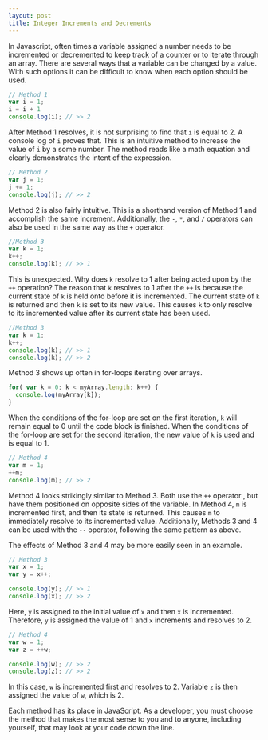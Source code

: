 ```yaml
---
layout: post
title: Integer Increments and Decrements
---
```


In Javascript, often times a variable assigned a number needs to be incremented or decremented to keep track of a counter or to iterate through an array. There are several ways that a variable can be changed by a value. With such options it can be difficult to know when each option should be used.

```javascript
// Method 1
var i = 1;
i = i + 1
console.log(i); // >> 2
```

After Method 1 resolves, it is not surprising to find that `i` is equal to 2. A console log of `i` proves that. This is an intuitive method to increase the value of `i` by a some number. The method reads like a math equation and clearly demonstrates the intent of the expression.

```javascript
// Method 2
var j = 1;
j += 1;
console.log(j); // >> 2
```

Method 2 is also fairly intuitive. This is a shorthand version of Method 1 and accomplish the same increment. Additionally, the `-`, `*`, and `/` operators can also be used in the same way as the `+` operator.

```javascript
//Method 3
var k = 1;
k++;
console.log(k); // >> 1
```

This is unexpected. Why does `k` resolve to 1 after being acted upon by the `++` operation? The reason that `k` resolves to 1 after the `++` is because the current state of `k` is held onto before it is incremented. The current state of `k` is returned and then `k` is set to its new value. This causes `k` to only resolve to its incremented value after its current state has been used.

```javascript
//Method 3
var k = 1;
k++;
console.log(k); // >> 1
console.log(k); // >> 2
```

Method 3 shows up often in for-loops iterating over arrays.

```javascript
for( var k = 0; k < myArray.length; k++) {
  console.log(myArray[k]); 
}
```

When the conditions of the for-loop are set on the first iteration, `k` will remain equal to 0 until the code block is finished. When the conditions of the for-loop are set for the second iteration, the new value of `k` is used and is equal to 1.

```javascript
// Method 4
var m = 1;
++m;
console.log(m); // >> 2
```

Method 4 looks strikingly similar to Method 3. Both use the `++` operator , but have them positioned on opposite sides of the variable. In Method 4, `m` is incremented first, and then its state is returned. This causes `m` to immediately resolve to its incremented value. Additionally, Methods 3 and 4 can be used with the `--` operator, following the same pattern as above.

The effects of Method 3 and 4 may be more easily seen in an example. 

```javascript
// Method 3 
var x = 1;
var y = x++;

console.log(y); // >> 1
console.log(x); // >> 2
```
Here, `y` is assigned to the initial value of `x` and then `x` is incremented. Therefore, `y` is assigned the value of 1 and `x` increments and resolves to 2. 

```javascript
// Method 4
var w = 1;
var z = ++w;

console.log(w); // >> 2
console.log(z); // >> 2
```
In this case, `w` is incremented first and resolves to 2. Variable `z` is then assigned the value of `w`, which is 2. 

Each method has its place in JavaScript. As a developer, you must choose the method that makes the most sense to you and to anyone, including yourself, that may look at your code down the line.
